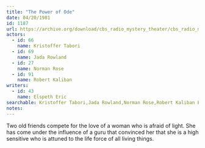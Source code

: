 ```yaml
---
title: "The Power of Ode"
date: 04/20/1981
id: 1187
url: https://archive.org/download/cbs_radio_mystery_theater/cbs_radio_mystery_theater-1151-1200.zip/cbs_radio_mystery_theater-1151-1200%2Fcbsrmt_1187_the_power_of_ode.mp3
actors:  
  - id: 66
    name: Kristoffer Tabori  
  - id: 69
    name: Jada Rowland  
  - id: 27
    name: Norman Rose  
  - id: 91
    name: Robert Kaliban
writers:  
  - id: 43
    name: Elspeth Eric
searchable: Kristoffer Tabori,Jada Rowland,Norman Rose,Robert Kaliban Elspeth Eric
notes:  
---
```

Two old friends compete for the love of a woman who is afraid of light. She has come under the influence of a guru that convinced her that she is a high sensitive who is attuned to the life force of all living things.